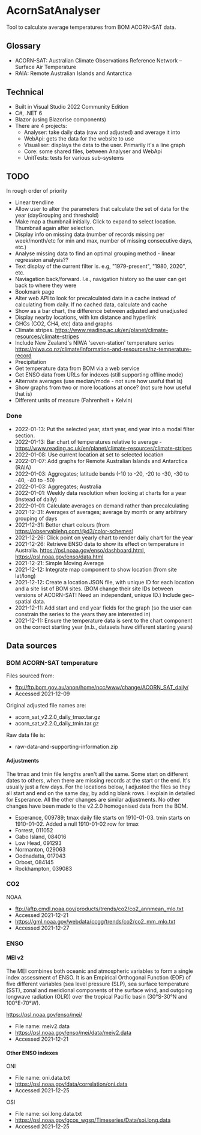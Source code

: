 # AcornSatAnalyser
Tool to calculate average temperatures from BOM ACORN-SAT data.


## Glossary
- ACORN-SAT: Australian Climate Observations Reference Network – Surface Air Temperature
- RAIA: Remote Australian Islands and Antarctica

## Technical
- Built in Visual Studio 2022 Community Edition
- C#, .NET 6
- Blazor (using Blazorise components)
- There are 4 projects:
  - Analyser: take daily data (raw and adjusted) and average it into
  - WebApi: gets the data for the website to use
  - Visualiser: displays the data to the user. Primarily it's a line graph
  - Core: some shared files, between Analyser and WebApi
  - UnitTests: tests for various sub-systems

## TODO
In rough order of priority

- Linear trendline
- Allow user to alter the parameters that calculate the set of data for the year (dayGrouping and threshold)
- Make map a thumbnail initially. Click to expand to select location. Thumbnail again after selection.
- Display info on missing data (number of records missing per week/month/etc for min and max, number of missing consecutive days, etc.)
- Analyse missing data to find an optimal grouping method - linear regression analysis??
- Text display of the current filter is. e.g, "1979-present", "1980, 2020", etc.
- Naviagation back/forward. I.e., navigation history so the user can get back to where they were
- Bookmark page
- Alter web API to look for precalculated data in a cache instead of calculating from daily. If no cached data, calculate and cache
- Show as a bar chart, the difference between adjusted and unadjusted
- Display nearby locations, with km distance and hyperlink
- GHGs (CO2, CH4, etc) data and graphs
- Climate stripes. https://www.reading.ac.uk/en/planet/climate-resources/climate-stripes
- Include New Zealand's NIWA 'seven-station' temperature series https://niwa.co.nz/climate/information-and-resources/nz-temperature-record
- Precipitation
- Get temperature data from BOM via a web service
- Get ENSO data from URLs for indexes (still supporting offline mode)
- Alternate averages (use median/mode - not sure how useful that is)
- Show graphs from two or more locations at once? (not sure how useful that is)
- Different units of measure (Fahrenheit + Kelvin)

### Done
- 2022-01-13: Put the selected year, start year, end year into a modal filter section.
- 2022-01-13: Bar chart of temperatures relative to average - https://www.reading.ac.uk/en/planet/climate-resources/climate-stripes
- 2022-01-08: Use current location at set to selected location
- 2022-01-07: Add graphs for Remote Australian Islands and Antarctica (RAIA)
- 2022-01-03: Aggregates; latitude bands (-10 to -20, -20 to -30, -30 to -40, -40 to -50)
- 2022-01-03: Aggregates; Australia
- 2022-01-01: Weekly data resolution when looking at charts for a year (instead of daily)
- 2022-01-01: Calculate averages on demand rather than precalculating
- 2021-12-31: Averages of averages; average by month or any arbitrary grouping of days
- 2021-12-31: Better chart colours (from https://observablehq.com/@d3/color-schemes)
- 2021-12-26: Click point on yearly chart to render daily chart for the year
- 2021-12-26: Retrieve ENSO data to show its effect on temperature in Australia. https://psl.noaa.gov/enso/dashboard.html, https://psl.noaa.gov/enso/data.html
- 2021-12-21: Simple Moving Average
- 2021-12-12: Integrate map component to show location (from site lat/long)
- 2021-12-12: Create a location JSON file, with unique ID for each location and a site list of BOM sites. (BOM change their site IDs between versions of ACORN-SAT! Need an independant, unique ID.) Include geo-spatial data.
- 2021-12-11: Add start and end year fields for the graph (so the user can constrain the series to the years they are interested in)
- 2021-12-11: Ensure the temperature data is sent to the chart component on the correct starting year (n.b., datasets have different starting years)

## Data sources

### BOM ACORN-SAT temperature

Files sourced from:
- ftp://ftp.bom.gov.au/anon/home/ncc/www/change/ACORN_SAT_daily/
- Accessed 2021-12-09

Original adjusted file names are:
- acorn_sat_v2.2.0_daily_tmax.tar.gz
- acorn_sat_v2.2.0_daily_tmin.tar.gz

Raw data file is:
- raw-data-and-supporting-information.zip

#### Adjustments

The tmax and tmin file lengths aren't all the same. Some start on different dates to others, when there are missing records at the start or the end. It's usually just a few days. For the locations below, I adjusted the files so they all start and end on the same day, by adding blank rows. I explain in detailed for Esperance. All the other changes are similar adjustments. No other changes have been made to the v2.2.0 homogenised data from the BOM.

- Esperance, 009789; tmax daily file starts on 1910-01-03. tmin starts on 1910-01-02. Added a null 1910-01-02 row for tmax
- Forrest, 011052
- Gabo Island, 084016
- Low Head, 091293
- Normanton, 029063
- Oodnadatta, 017043
- Orbost, 084145
- Rockhampton, 039083

### CO2

NOAA
- ftp://aftp.cmdl.noaa.gov/products/trends/co2/co2_annmean_mlo.txt
- Accessed 2021-12-21
- https://gml.noaa.gov/webdata/ccgg/trends/co2/co2_mm_mlo.txt
- Accessed 2021-12-27

### ENSO 

#### MEI v2

The MEI combines both oceanic and atmospheric variables to form a single index assessment of ENSO. It is an Empirical Orthogonal Function (EOF) of five different variables (sea level pressure (SLP), sea surface temperature (SST), zonal and meridional components of the surface wind, and outgoing longwave radiation (OLR)) over the tropical Pacific basin (30°S-30°N and 100°E-70°W).

https://psl.noaa.gov/enso/mei/

- File name: meiv2.data 
- https://psl.noaa.gov/enso/mei/data/meiv2.data
- Accessed 2021-12-21

#### Other ENSO indexes

ONI
- File name: oni.data.txt
- https://psl.noaa.gov/data/correlation/oni.data
- Accessed 2021-12-25

OSI 
- File name: soi.long.data.txt
- https://psl.noaa.gov/gcos_wgsp/Timeseries/Data/soi.long.data
- Accessed 2021-12-25